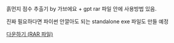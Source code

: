 흙먼지 점수 추출기 by 가브에요 + gpt
rar 파일 안에 사용방법 있음.

진짜 필요하다면 파이썬 안깔아도 되는 standalone exe 파일도 만들 예정



[다운하기 (RAR 파일)](https://github.com/Gbdyg11/DustExtractor/blob/main/%ED%9D%99%EB%A8%BC%EC%A7%80%20%EC%A0%90%EC%88%98%20%EC%B6%94%EC%B6%9C%EA%B8%B0.rar)
